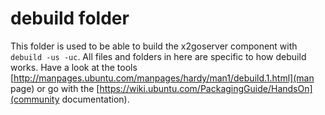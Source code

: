 # debuild folder 
This folder is used to be able to build the x2goserver component with ```debuild -us -uc```. 
All files and folders in here are specific to how debuild works. Have a look at the tools 
[http://manpages.ubuntu.com/manpages/hardy/man1/debuild.1.html](man page) or go with the 
[https://wiki.ubuntu.com/PackagingGuide/HandsOn](community documentation).


